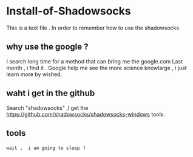 # Install-of-Shadowsocks
This  is  a  text file . In order to remember how to use the shadowsocks 

## why use the google ?
I search long time for a method that can bring me the google.com
Last month , i find it .
Google help me see the more science knowlarge , i just learn more by wished.

## waht i get in the github 
Search "shadowsocks" ,I get the https://github.com/shadowsocks/shadowsocks-windows  tools.

## tools



```wait ,  i am going to sleep ！```
